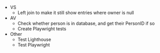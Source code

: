 - VS
    - Left join to make it still show entries where owner is null
- AV
    - Check whether person is in database, and get their PersonID if so
    - Create Playwright tests
- Other
    - Test Lighthouse
    - Test Playwright
